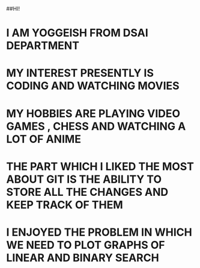 >>>
  ##HI!
  # I AM YOGGEISH FROM DSAI DEPARTMENT
  # MY INTEREST PRESENTLY IS CODING AND WATCHING MOVIES
  # MY HOBBIES ARE PLAYING VIDEO GAMES , CHESS AND  WATCHING A LOT OF ANIME

>>>
 # THE PART WHICH I LIKED THE MOST ABOUT GIT IS THE ABILITY TO STORE ALL THE CHANGES AND KEEP TRACK OF THEM

>>>
 # I ENJOYED THE PROBLEM IN WHICH WE NEED TO PLOT GRAPHS OF LINEAR AND BINARY SEARCH 
